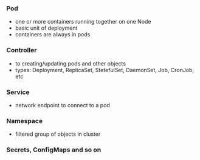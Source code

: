 ### Pod
- one or more containers running together on one Node
- basic unit of deployment
- containers are always in pods

### Controller
- to creating/updating pods and other objects
- types: Deployment, ReplicaSet, StetefulSet, DaemonSet, Job, CronJob, etc

### Service
- network endpoint to connect to a pod

### Namespace
- filtered group of objects in cluster

### Secrets, ConfigMaps and so on
